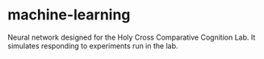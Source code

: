 # machine-learning
Neural network designed for the Holy Cross Comparative Cognition Lab. It simulates responding to experiments run in the lab.
